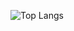 ![Top Langs](https://github-readme-stats.vercel.app/api/top-langs/?username=mrmp98&layout=compact) 
